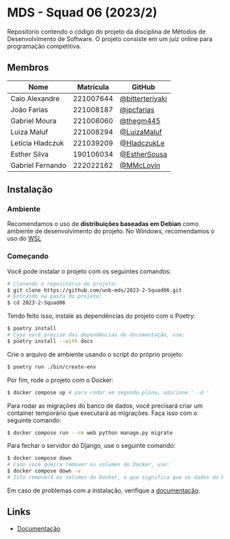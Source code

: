# MDS - Squad 06 (2023/2)

Repositório contendo o código do projeto da disciplina de Métodos de
Desenvolvimento de Software. O projeto consiste em um juíz online para
programação competitiva.

## Membros

| Nome             | Matrícula | GitHub |
|------------------|-----------|--------|
| Caio Alexandre   | 221007644 | [@bitterteriyaki](https://github.com/bitterteriyaki) |
| João Farias      | 221008187 | [@jpcfarias](https://github.com/jpcfarias) |
| Gabriel Moura    | 221008060 | [@thegm445](https://github.com/thegm445) |
| Luiza Maluf      | 221008294 | [@LuizaMaluf](https://github.com/LuizaMaluf) |
| Letícia Hladczuk | 221039209 | [@HladczukLe](https://github.com/HladczukLe) |
| Esther Silva     | 190106034 | [@EstherSousa](https://github.com/EstherSousa) |
| Gabriel Fernando | 222022162 | [@MMcLovin](https://github.com/MMcLovin) |

## Instalação

### Ambiente

Recomendamos o uso de **distribuições baseadas em Debian** como ambiente de
desenvolvimento do projeto. No Windows, recomendamos o uso do [WSL](https://docs.microsoft.com/en-us/windows/wsl/install-win10)

### Começando

Você pode instalar o projeto com os seguintes comandos:

```bash
# Clonando o repositório do projeto:
$ git clone https://github.com/unb-mds/2023-2-Squad06.git
# Entrando na pasta do projeto:
$ cd 2023-2-Squad06
```

Tendo feito isso, instale as dependências do projeto com o Poetry:

```bash
$ poetry install
# Caso você precise das dependências de documentação, use:
$ poetry install --with docs
```

Crie o arquivo de ambiente usando o script do próprio projeto:

```bash
$ poetry run ./bin/create-env
```

Por fim, rode o projeto com o Docker:

```bash
$ docker compose up # para rodar em segundo plano, adicione ' -d '
```

Para rodar as migrações do banco de dados, você precisará criar um container
temporário que executará as migrações. Faça isso com o seguinte comando:

```bash
$ docker compose run --rm web python manage.py migrate
```

Para fechar o servidor do Django, use o seguinte comando:

```bash
$ docker compose down
# Caso você queira remover os volumes do Docker, use:
$ docker compose down -v
# Isto removerá os volumes do Docker, o que significa que os dados do banco de dados serão perdidos.
```

Em caso de problemas com a instalação, verifique a
[documentação](https://mds-squad-06.readthedocs.io/pt/latest/installation.html).

## Links

- [Documentação](https://mds.kyomi.dev/pt/latest/)
